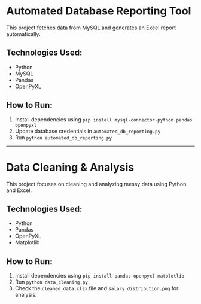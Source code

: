 # Automated Database Reporting Tool

This project fetches data from MySQL and generates an Excel report automatically.

## Technologies Used:
- Python
- MySQL
- Pandas
- OpenPyXL

## How to Run:
1. Install dependencies using `pip install mysql-connector-python pandas openpyxl`
2. Update database credentials in `automated_db_reporting.py`
3. Run `python automated_db_reporting.py`

---

# Data Cleaning & Analysis

This project focuses on cleaning and analyzing messy data using Python and Excel.

## Technologies Used:
- Python
- Pandas
- OpenPyXL
- Matplotlib

## How to Run:
1. Install dependencies using `pip install pandas openpyxl matplotlib`
2. Run `python data_cleaning.py`
3. Check the `cleaned_data.xlsx` file and `salary_distribution.png` for analysis.

